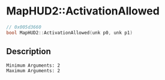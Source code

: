 # MapHUD2::ActivationAllowed
```c
// 0x005d3660
bool MapHUD2::ActivationAllowed(unk p0, unk p1)
```
## Description
```
Minimum Arguments: 2
Maximum Arguments: 2
```
